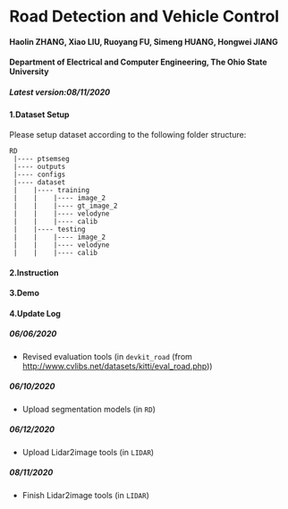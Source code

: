 # Road Detection and Vehicle Control
#### Haolin ZHANG, Xiao LIU, Ruoyang FU, Simeng HUANG, Hongwei JIANG
#### Department of Electrical and Computer Engineering, The Ohio State University
##### Latest version:08/11/2020

#### 1.Dataset Setup

Please setup dataset according to the following folder structure:
```
RD
 |---- ptsemseg
 |---- outputs
 |---- configs
 |---- dataset
 |    |---- training
 |    |    |---- image_2
 |    |    |---- gt_image_2
 |    |    |---- velodyne
 |    |    |---- calib
 |    |---- testing
 |    |    |---- image_2
 |    |    |---- velodyne
 |    |    |---- calib
```
#### 2.Instruction

#### 3.Demo

#### 4.Update Log

##### 06/06/2020
* Revised evaluation tools (in `devkit_road` (from http://www.cvlibs.net/datasets/kitti/eval_road.php))

##### 06/10/2020
* Upload segmentation models (in `RD`)

##### 06/12/2020
* Upload Lidar2image tools (in `LIDAR`)

##### 08/11/2020
* Finish Lidar2image tools (in `LIDAR`)

